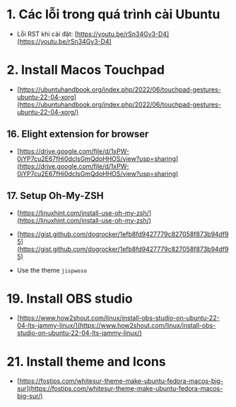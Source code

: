 # 1. Các lỗi trong quá trình cài Ubuntu
* Lỗi RST khi cài đặt: [https://youtu.be/rSn34Gv3-D4](https://youtu.be/rSn34Gv3-D4)


# 2. Install Macos Touchpad
* [https://ubuntuhandbook.org/index.php/2022/06/touchpad-gestures-ubuntu-22-04-xorg](https://ubuntuhandbook.org/index.php/2022/06/touchpad-gestures-ubuntu-22-04-xorg/)


## 16. Elight extension for browser
* [https://drive.google.com/file/d/1xPW-0jYP7cu2E67fHi0dclsGmQdoHHOS/view?usp=sharing](https://drive.google.com/file/d/1xPW-0jYP7cu2E67fHi0dclsGmQdoHHOS/view?usp=sharing)

## 17. Setup Oh-My-ZSH
* [https://linuxhint.com/install-use-oh-my-zsh/](https://linuxhint.com/install-use-oh-my-zsh/)
* [https://gist.github.com/dogrocker/1efb8fd9427779c827058f873b94df95](https://gist.github.com/dogrocker/1efb8fd9427779c827058f873b94df95)

* Use the theme `jispwoso`


# 19. Install OBS studio
* [https://www.how2shout.com/linux/install-obs-studio-on-ubuntu-22-04-lts-jammy-linux/](https://www.how2shout.com/linux/install-obs-studio-on-ubuntu-22-04-lts-jammy-linux/)

# 21. Install theme and Icons
* [https://fostips.com/whitesur-theme-make-ubuntu-fedora-macos-big-sur](https://fostips.com/whitesur-theme-make-ubuntu-fedora-macos-big-sur/)
